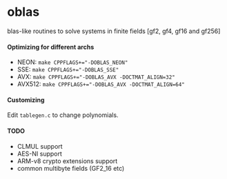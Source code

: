 # oblas

blas-like routines to solve systems in finite fields [gf2, gf4, gf16 and gf256]

#### Optimizing for different archs
 - NEON: `make CPPFLAGS+="-DOBLAS_NEON"`
 - SSE: `make CPPFLAGS+="-DOBLAS_SSE"`
 - AVX: `make CPPFLAGS+="-DOBLAS_AVX -DOCTMAT_ALIGN=32"`
 - AVX512: `make CPPFLAGS+="-DOBLAS_AVX -DOCTMAT_ALIGN=64"`

#### Customizing
Edit `tablegen.c` to change polynomials.

#### TODO
 - CLMUL support
 - AES-NI support
 - ARM-v8 crypto extensions support
 - common multibyte fields (GF2_16 etc)
